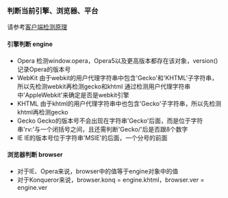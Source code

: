 ### 判断当前引擎、浏览器、平台

请参考[客户端检测原理]()

#### 引擎判断 engine
  - Opera
  检测window.opera，Opera5以及更高版本都存在该对象，version()记录Opera的版本号
  - WebKit
  由于webkit的用户代理字符串中包含'Gecko'和'KHTML'子字符串，所以先检测webkit再检测gecko和khtml
  通过检测用户代理字符串中'AppleWebkit'来确定是否是webkit引擎
  - KHTML
  由于khtml的用户代理字符串中也包含'Gecko'子字符串，所以先检测khtml再检测gecko
  - Gecko
  Gecko的版本号不会出现在字符串'Gecko'后面，而是位于字符串'rv:'与一个闭括号之间，且还需判断'Gecko/'后是否跟8个数字
  - IE
  IE的版本号位于字符串'MSIE'的后面，一个分号的前面

#### 浏览器判断 browser
  - 对于IE、Opera来说，browser中的值等于engine对象中的值
  - 对于Konqueror来说，browser.konq = engine.khtml，browser.ver = engine.ver